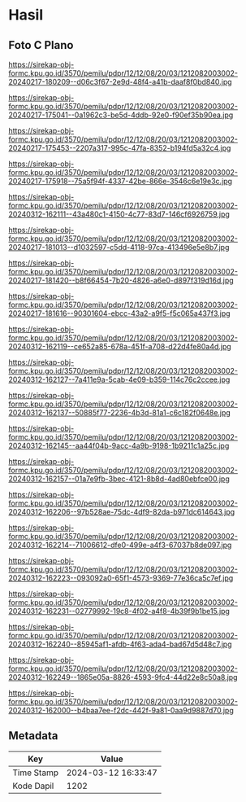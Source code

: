 # Hasil

## Foto C Plano

https://sirekap-obj-formc.kpu.go.id/3570/pemilu/pdpr/12/12/08/20/03/1212082003002-20240217-180209--d06c3f67-2e9d-48f4-a41b-daaf8f0bd840.jpg

https://sirekap-obj-formc.kpu.go.id/3570/pemilu/pdpr/12/12/08/20/03/1212082003002-20240217-175041--0a1962c3-be5d-4ddb-92e0-f90ef35b90ea.jpg

https://sirekap-obj-formc.kpu.go.id/3570/pemilu/pdpr/12/12/08/20/03/1212082003002-20240217-175453--2207a317-995c-47fa-8352-b194fd5a32c4.jpg

https://sirekap-obj-formc.kpu.go.id/3570/pemilu/pdpr/12/12/08/20/03/1212082003002-20240217-175918--75a5f94f-4337-42be-866e-3546c6e19e3c.jpg

https://sirekap-obj-formc.kpu.go.id/3570/pemilu/pdpr/12/12/08/20/03/1212082003002-20240312-162111--43a480c1-4150-4c77-83d7-146cf6926759.jpg

https://sirekap-obj-formc.kpu.go.id/3570/pemilu/pdpr/12/12/08/20/03/1212082003002-20240217-181013--d1032597-c5dd-4118-97ca-413496e5e8b7.jpg

https://sirekap-obj-formc.kpu.go.id/3570/pemilu/pdpr/12/12/08/20/03/1212082003002-20240217-181420--b8f66454-7b20-4826-a6e0-d897f319d16d.jpg

https://sirekap-obj-formc.kpu.go.id/3570/pemilu/pdpr/12/12/08/20/03/1212082003002-20240217-181616--90301604-ebcc-43a2-a9f5-f5c065a437f3.jpg

https://sirekap-obj-formc.kpu.go.id/3570/pemilu/pdpr/12/12/08/20/03/1212082003002-20240312-162119--ce652a85-678a-451f-a708-d22d4fe80a4d.jpg

https://sirekap-obj-formc.kpu.go.id/3570/pemilu/pdpr/12/12/08/20/03/1212082003002-20240312-162127--7a411e9a-5cab-4e09-b359-114c76c2ccee.jpg

https://sirekap-obj-formc.kpu.go.id/3570/pemilu/pdpr/12/12/08/20/03/1212082003002-20240312-162137--50885f77-2236-4b3d-81a1-c6c182f0648e.jpg

https://sirekap-obj-formc.kpu.go.id/3570/pemilu/pdpr/12/12/08/20/03/1212082003002-20240312-162145--aa44f04b-9acc-4a9b-9198-1b9211c1a25c.jpg

https://sirekap-obj-formc.kpu.go.id/3570/pemilu/pdpr/12/12/08/20/03/1212082003002-20240312-162157--01a7e9fb-3bec-4121-8b8d-4ad80ebfce00.jpg

https://sirekap-obj-formc.kpu.go.id/3570/pemilu/pdpr/12/12/08/20/03/1212082003002-20240312-162206--97b528ae-75dc-4df9-82da-b971dc614643.jpg

https://sirekap-obj-formc.kpu.go.id/3570/pemilu/pdpr/12/12/08/20/03/1212082003002-20240312-162214--71006612-dfe0-499e-a4f3-67037b8de097.jpg

https://sirekap-obj-formc.kpu.go.id/3570/pemilu/pdpr/12/12/08/20/03/1212082003002-20240312-162223--093092a0-65f1-4573-9369-77e36ca5c7ef.jpg

https://sirekap-obj-formc.kpu.go.id/3570/pemilu/pdpr/12/12/08/20/03/1212082003002-20240312-162231--02779992-19c8-4f02-a4f8-4b39f9b1be15.jpg

https://sirekap-obj-formc.kpu.go.id/3570/pemilu/pdpr/12/12/08/20/03/1212082003002-20240312-162240--85945af1-afdb-4f63-ada4-bad67d5d48c7.jpg

https://sirekap-obj-formc.kpu.go.id/3570/pemilu/pdpr/12/12/08/20/03/1212082003002-20240312-162249--1865e05a-8826-4593-9fc4-44d22e8c50a8.jpg

https://sirekap-obj-formc.kpu.go.id/3570/pemilu/pdpr/12/12/08/20/03/1212082003002-20240312-162000--b4baa7ee-f2dc-442f-9a81-0aa9d9887d70.jpg


## Metadata

| Key        | Value               |
| ---------- | ------------------- |
| Time Stamp | 2024-03-12 16:33:47 |
| Kode Dapil | 1202                |



